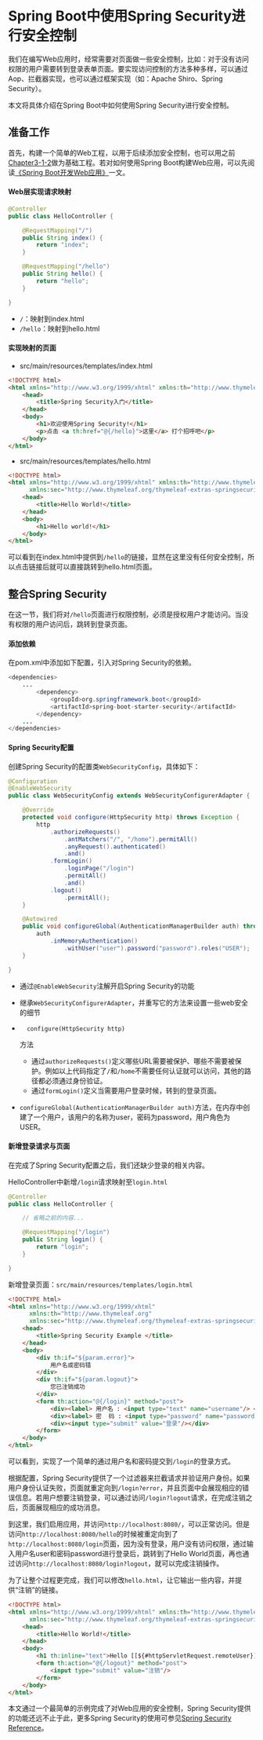 # Spring Boot中使用Spring Security进行安全控制

我们在编写Web应用时，经常需要对页面做一些安全控制，比如：对于没有访问权限的用户需要转到登录表单页面。要实现访问控制的方法多种多样，可以通过Aop、拦截器实现，也可以通过框架实现（如：Apache Shiro、Spring Security）。

本文将具体介绍在Spring Boot中如何使用Spring Security进行安全控制。

## 准备工作

首先，构建一个简单的Web工程，以用于后续添加安全控制，也可以用之前[Chapter3-1-2](https://git.oschina.net/didispace/SpringBoot-Learning/)做为基础工程。若对如何使用Spring Boot构建Web应用，可以先阅读[《Spring Boot开发Web应用》](http://blog.didispace.com/springbootweb/)一文。

#### Web层实现请求映射

```java
@Controller
public class HelloController {

    @RequestMapping("/")
    public String index() {
        return "index";
    }

    @RequestMapping("/hello")
    public String hello() {
        return "hello";
    }

}
```

- `/`：映射到index.html
- `/hello`：映射到hello.html

#### 实现映射的页面

- src/main/resources/templates/index.html

```html
<!DOCTYPE html>
<html xmlns="http://www.w3.org/1999/xhtml" xmlns:th="http://www.thymeleaf.org" xmlns:sec="http://www.thymeleaf.org/thymeleaf-extras-springsecurity3">
    <head>
        <title>Spring Security入门</title>
    </head>
    <body>
        <h1>欢迎使用Spring Security!</h1>
        <p>点击 <a th:href="@{/hello}">这里</a> 打个招呼吧</p>
    </body>
</html>
```

- src/main/resources/templates/hello.html

```html
<!DOCTYPE html>
<html xmlns="http://www.w3.org/1999/xhtml" xmlns:th="http://www.thymeleaf.org"
      xmlns:sec="http://www.thymeleaf.org/thymeleaf-extras-springsecurity3">
    <head>
        <title>Hello World!</title>
    </head>
    <body>
        <h1>Hello world!</h1>
    </body>
</html>
```

可以看到在index.html中提供到`/hello`的链接，显然在这里没有任何安全控制，所以点击链接后就可以直接跳转到hello.html页面。

## 整合Spring Security

在这一节，我们将对`/hello`页面进行权限控制，必须是授权用户才能访问。当没有权限的用户访问后，跳转到登录页面。

#### 添加依赖

在pom.xml中添加如下配置，引入对Spring Security的依赖。

```java
<dependencies>
    ...
        <dependency>
            <groupId>org.springframework.boot</groupId>
            <artifactId>spring-boot-starter-security</artifactId>
        </dependency>
    ...
</dependencies>
```

#### Spring Security配置

创建Spring Security的配置类`WebSecurityConfig`，具体如下：

```java
@Configuration
@EnableWebSecurity
public class WebSecurityConfig extends WebSecurityConfigurerAdapter {

    @Override
    protected void configure(HttpSecurity http) throws Exception {
        http
            .authorizeRequests()
                .antMatchers("/", "/home").permitAll()
                .anyRequest().authenticated()
                .and()
            .formLogin()
                .loginPage("/login")
                .permitAll()
                .and()
            .logout()
                .permitAll();
    }

    @Autowired
    public void configureGlobal(AuthenticationManagerBuilder auth) throws Exception {
        auth
            .inMemoryAuthentication()
                .withUser("user").password("password").roles("USER");
    }

}
```

- 通过`@EnableWebSecurity`注解开启Spring Security的功能

- 继承`WebSecurityConfigurerAdapter`，并重写它的方法来设置一些web安全的细节

- ```
    configure(HttpSecurity http)
    ```

    方法

    - 通过`authorizeRequests()`定义哪些URL需要被保护、哪些不需要被保护。例如以上代码指定了`/`和`/home`不需要任何认证就可以访问，其他的路径都必须通过身份验证。
    - 通过`formLogin()`定义当需要用户登录时候，转到的登录页面。

- `configureGlobal(AuthenticationManagerBuilder auth)`方法，在内存中创建了一个用户，该用户的名称为user，密码为password，用户角色为USER。

#### 新增登录请求与页面

在完成了Spring Security配置之后，我们还缺少登录的相关内容。

HelloController中新增`/login`请求映射至`login.html`

```java
@Controller
public class HelloController {

    // 省略之前的内容...

    @RequestMapping("/login")
    public String login() {
        return "login";
    }

}
```

新增登录页面：`src/main/resources/templates/login.html`

```html
<!DOCTYPE html>
<html xmlns="http://www.w3.org/1999/xhtml"
      xmlns:th="http://www.thymeleaf.org"
      xmlns:sec="http://www.thymeleaf.org/thymeleaf-extras-springsecurity3">
    <head>
        <title>Spring Security Example </title>
    </head>
    <body>
        <div th:if="${param.error}">
            用户名或密码错
        </div>
        <div th:if="${param.logout}">
            您已注销成功
        </div>
        <form th:action="@{/login}" method="post">
            <div><label> 用户名 : <input type="text" name="username"/> </label></div>
            <div><label> 密  码 : <input type="password" name="password"/> </label></div>
            <div><input type="submit" value="登录"/></div>
        </form>
    </body>
</html>
```

可以看到，实现了一个简单的通过用户名和密码提交到`/login`的登录方式。

根据配置，Spring Security提供了一个过滤器来拦截请求并验证用户身份。如果用户身份认证失败，页面就重定向到`/login?error`，并且页面中会展现相应的错误信息。若用户想要注销登录，可以通过访问`/login?logout`请求，在完成注销之后，页面展现相应的成功消息。

到这里，我们启用应用，并访问`http://localhost:8080/`，可以正常访问。但是访问`http://localhost:8080/hello`的时候被重定向到了`http://localhost:8080/login`页面，因为没有登录，用户没有访问权限，通过输入用户名user和密码password进行登录后，跳转到了Hello World页面，再也通过访问`http://localhost:8080/login?logout`，就可以完成注销操作。

为了让整个过程更完成，我们可以修改`hello.html`，让它输出一些内容，并提供“注销”的链接。

```html
<!DOCTYPE html>
<html xmlns="http://www.w3.org/1999/xhtml" xmlns:th="http://www.thymeleaf.org"
      xmlns:sec="http://www.thymeleaf.org/thymeleaf-extras-springsecurity3">
    <head>
        <title>Hello World!</title>
    </head>
    <body>
        <h1 th:inline="text">Hello [[${#httpServletRequest.remoteUser}]]!</h1>
        <form th:action="@{/logout}" method="post">
            <input type="submit" value="注销"/>
        </form>
    </body>
</html>
```

本文通过一个最简单的示例完成了对Web应用的安全控制，Spring Security提供的功能还远不止于此，更多Spring Security的使用可参见[Spring Security Reference](http://docs.spring.io/spring-security/site/docs/4.1.0.RELEASE/reference/htmlsingle/)。